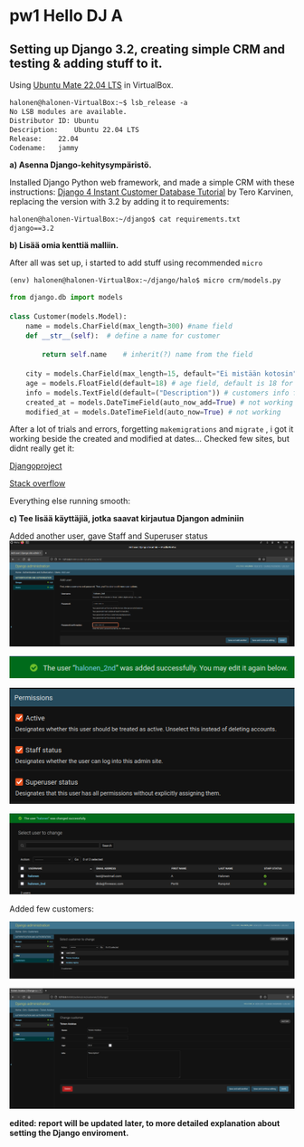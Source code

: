 # pw1 Hello DJ A
## Setting up Django 3.2, creating simple CRM and testing & adding stuff to it.
Using [Ubuntu Mate 22.04 LTS](https://ubuntu-mate.org/download/amd64/) in VirtualBox.
```
halonen@halonen-VirtualBox:~$ lsb_release -a
No LSB modules are available.
Distributor ID:	Ubuntu
Description:	Ubuntu 22.04 LTS
Release:	22.04
Codename:	jammy
```
**a) Asenna Django-kehitysympäristö.**

Installed Django Python web framework, and made a simple CRM with these instructions:
[Django 4 Instant Customer Database Tutorial](https://terokarvinen.com/2022/django-instant-crm-tutorial/) by Tero Karvinen, replacing the version with 3.2 by adding it to requirements:
```
halonen@halonen-VirtualBox:~/django$ cat requirements.txt
django==3.2
```
**b) Lisää omia kenttiä malliin.**

After all was set up, i started to add stuff using recommended `micro`

```
(env) halonen@halonen-VirtualBox:~/django/halo$ micro crm/models.py
```
```python
from django.db import models

class Customer(models.Model):
    name = models.CharField(max_length=300) #name field
    def __str__(self):	# define a name for customer

        return self.name	# inherit(?) name from the field

    city = models.CharField(max_length=15, default="Ei mistään kotosin") # city field  
    age = models.FloatField(default=18) # age field, default is 18 for newly added customer
    info = models.TextField(default=("Description")) # customers info field
    created_at = models.DateTimeField(auto_now_add=True) # not working
    modified_at = models.DateTimeField(auto_now=True) # not working
```
After a lot of trials and errors, forgetting `makemigrations` and `migrate` , i got it working beside the created and modified at dates...
Checked few sites, but didnt really get it:

[Djangoproject](https://docs.djangoproject.com/en/4.0/topics/db/examples/many_to_one/)

[Stack overflow](https://stackoverflow.com/questions/56310322/django-datetimefield-with-auto-now-add-asks-for-default) 

Everything else running smooth:

**c) Tee lisää käyttäjiä, jotka saavat kirjautua Djangon adminiin**

Added another user, gave Staff and Superuser status
![Image 1](/pw1/res/adduser.png)

![Image 2](/pw1/res/added_user.png)

![Image 3](/pw1/res//give_rights.png)

![Image 4](/pw1/res/loggable_admins.png)

Added few customers:

![Image 5](/pw1/res/customers.png)

![Image 6](/pw1/res/customer_fields.png)

**edited: report will be updated later, to more detailed explanation about setting the Django enviroment.**
